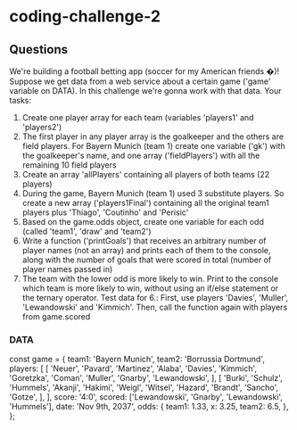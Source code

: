 # coding-challenge-2

## Questions
We're building a football betting app (soccer for my American friends �)!
Suppose we get data from a web service about a certain game ('game' variable on DATA). In this challenge we're gonna work with that data.
Your tasks:
1. Create one player array for each team (variables 'players1' and
'players2')
2. The first player in any player array is the goalkeeper and the others are field
players. For Bayern Munich (team 1) create one variable ('gk') with the
goalkeeper's name, and one array ('fieldPlayers') with all the remaining 10
field players
3. Create an array 'allPlayers' containing all players of both teams (22
players)
4. During the game, Bayern Munich (team 1) used 3 substitute players. So create a
new array ('players1Final') containing all the original team1 players plus
'Thiago', 'Coutinho' and 'Perisic'
5. Based on the game.odds object, create one variable for each odd (called
'team1', 'draw' and 'team2')
6. Write a function ('printGoals') that receives an arbitrary number of player
names (not an array) and prints each of them to the console, along with the
number of goals that were scored in total (number of player names passed in)
7. The team with the lower odd is more likely to win. Print to the console which
team is more likely to win, without using an if/else statement or the ternary
operator.
Test data for 6.: First, use players 'Davies', 'Muller', 'Lewandowski' and 'Kimmich'.
Then, call the function again with players from game.scored

### DATA
const game = {
 team1: 'Bayern Munich',
 team2: 'Borrussia Dortmund',
 players: [
 [
 'Neuer',
 'Pavard',
 'Martinez',
 'Alaba',
 'Davies',
 'Kimmich',
 'Goretzka',
 'Coman',
 'Muller',
 'Gnarby',
 'Lewandowski',
 ],
 [
 'Burki',
 'Schulz',
 'Hummels',
 'Akanji',
 'Hakimi',
 'Weigl',
 'Witsel',
 'Hazard',
 'Brandt',
 'Sancho',
 'Gotze',
 ],
 ],
 score: '4:0',
 scored: ['Lewandowski', 'Gnarby', 'Lewandowski',
 'Hummels'],
 date: 'Nov 9th, 2037',
 odds: {
 team1: 1.33,
 x: 3.25,
 team2: 6.5,
 },
 };
